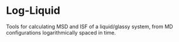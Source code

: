 # Log-Liquid
Tools for calculating MSD and ISF of a liquid/glassy system, from MD configurations logarithmically spaced in time.

